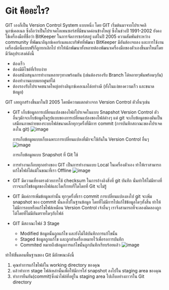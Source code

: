 # Git คืออะไร?

GIT เองก็เป็น Version Control System แบบหนึ่ง โดย GIT เริ่มต้นมาจากโปรเจคลินุกซ์เคอเนล ซึ่งถือว่าเป็นโปรเจคโอเพนซอร์สที่มีขนาดค่อนข้างใหญ่ ซึ่งในช่วงปี 1991-2002 ยังคงใช้เครื่องมือที่ชื่อว่า BitKeeper ในการจัดการซอร์สอยู่
แต่ในปี 2005 ความสัมพันธ์ระหว่าง community ที่พัฒนาลีนุกซ์เคอร์เนลและบริษัทที่พัฒนา BitKeeper มีอันต้องจบลง และการใช้งานเครื่องมือนี้แบบฟรีก็ถูกยกเลิกไป ทำให้นักพัฒนาทั้งหลายต้องพัฒนาเครื่องมือของตัวเองขึ้นมาใหม่โดยมีวัตถุประสงค์ดังนี้
* ต้องเร็ว
* ต้องมีดีไซต์ที่เรียบง่าย
* ต้องสนับสนุนการทำงานหลายๆทางพร้อมกัน (เช่นต้องรองรับ Branch ได้หลายๆพันพร้อมๆกัน)
* ต้องทำงานแบบแยกศูนย์ได้
* ต้องรองรับโปรเจคขนาดใหญ่อย่างลินุกซ์เคอเนลได้อย่างดี (ทั้งในแง่ของความเร็ว และขนาดข้อมูล)

GIT เลยถูกสร้างขึ้นมาในปี 2005 โดยมีความแตกต่างจาก Version Control ตัวอื่นๆเช่น
* GIT เก็บข้อมูลการเปลี่ยนแปลงของไฟล์โปรเจคในแบบ Snapshot
Version Control ตัวอื่นๆมักจะเก็บข้อมูลในรูปแบบของการเปลี่ยนแปลงของไฟล์ต่างๆ แต่ git จะเก็บข้อมูลของมันเป็นเสมือนภาพถ่ายของระบบไฟล์ขนาดเล็กทุกๆครั้งที่มีการ commit (การบันทึกสถาณะของโปรเจคลงใน git)
![image](https://dl.dropboxusercontent.com/u/8219468/git/18333fig0104-tn.png)

     การเก็บข้อมูลแบบเก็บเฉพาะการเปลี่ยนแปลงที่มักจะใช้กันใน Version Control อื่นๆ
![image](https://dl.dropboxusercontent.com/u/8219468/git/18333fig0105-tn.png)

    การเก็บข้อมูลแบบ Snapshot ที่ Git ใช้
    
* การทำงานเกือบทุกอย่างของ GIT เป็นการทำงานแบบ Local ในเครื่องตัวเอง ทำให้เราสามารถแก้ไขไฟล์ได้แม้ในขณะที่เรา Offline
![image](https://dl.dropboxusercontent.com/u/8219468/git/gi15042801.png)
* GIT มีความเที่ยงตรงด้วยการใช้ checksum ในการอ้างอิงสิ่งที่ git บันทึก
นั่นทำให้ไม่มีทางที่เราจะแก้ไขข้อมูลของไฟล์และไดเร็กทอรี่ใดโดยที่ Git จะไม่รู้
* GIT มีแค่การเพิ่มข้อมูลเท่านั้น 
ทุกๆครั้งที่เรา commit การเปลี่ยนแปลงลงไป git จะเพิ่ม snapshot ของ commit นั้นลงไปในฐานข้อมูล โดยที่ไม่มีการไปแก้ไข้ข้อมูลใดๆทั้งสิ้น ทำให้ไม่มีการลบหรือแก้ไขไฟล์เหมือน Version Control เจ้าอื่นๆ เราจึงสามารถที่จะลองผิดลองถูกได้โดยที่ไม่มีอันตรายใดๆกับไฟล์
* GIT มีสถาณะไฟล์ 3 Stage
    + Modified ข้อมูลนั้นถูกแก้ไข และยังไม่ได้บันทึกการแก้ไขนั้น
    + Staged ข้อมูลถูกแก้ไข และถูกทำเครื่องหมายไว้เพื่อรอการบันทึก
    + Commited หมายถึงข้อมูลการแก้ไขนั้นถูกบันทึกเรียบร้อยแล้ว
![image](https://dl.dropboxusercontent.com/u/8219468/git/18333fig0106-tn.png)
  
 ทำให้ขั้นตอนพื้นฐานของ Git มีลักษณะดังนี้
1. คุณทำการแก้ไขไฟล์ใน working directory ของคุณ
2. แล้วทำการ stage ไฟล์เหล่านั้นเพื่อให้มีการใส่ snapshot ลงไปใน staging area ของคุณ
3. ทำการยืนยัน(commit)ซึ่งนำไฟล์ที่อยู่ใน staging area ไปเก็บอย่างถาวรใน Git directory

